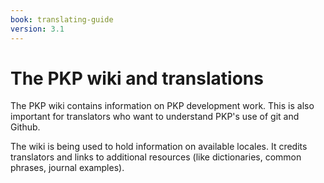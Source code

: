 ```yaml
---
book: translating-guide
version: 3.1
---
```


# The PKP wiki and translations

The PKP wiki contains information on PKP development work. This is also important for translators who want to understand PKP's use of git and Github.

The wiki is being used to hold information on available locales. It credits translators and links to additional resources (like dictionaries, common phrases, journal examples). 
